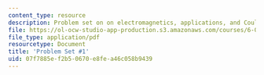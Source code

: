 ```yaml
---
content_type: resource
description: Problem set on on electromagnetics, applications, and Coulomb force law.
file: https://ol-ocw-studio-app-production.s3.amazonaws.com/courses/6-013-electromagnetics-and-applications-fall-2005/07f7885ef2b50670e8fea46c058b9439_ps1.pdf
file_type: application/pdf
resourcetype: Document
title: 'Problem Set #1'
uid: 07f7885e-f2b5-0670-e8fe-a46c058b9439
---
```

